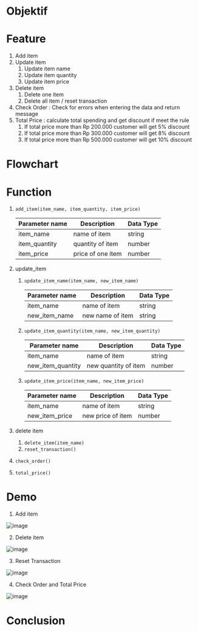# Objektif

# Feature

1. Add item
2. Update item
    1. Update item name
    2. Update item quantity
    3. Update item price
3. Delete item
    1. Delete one item
    2. Delete all item / reset transaction
4. Check Order
      : Check for errors when entering the data and return message
5. Total Price
        : calculate total spending and get discount if meet the rule
    1. If total price more than Rp 200.000 customer will get 5% discount
    2. If total price more than Rp 300.000 customer will get 8% discount
    3. If total price more than Rp 500.000 customer will get 10% discount

# Flowchart

# Function

1. `add_item(item_name, item_quantity, item_price)`

    | Parameter name | Description | Data Type |
    | ----------- | ----------- | ----------- |
    | item_name | name of item | string |
    | item_quantity | quantity of item | number |
    | item_price | price of one item | number |
2. update_item
    1. `update_item_name(item_name, new_item_name)`
    
        | Parameter name | Description | Data Type |
        | ----------- | ----------- | ----------- |
        | item_name | name of item | string |
        | new_item_name | new name of item | string |
    
    2. `update_item_quantity(item_name, new_item_quantity)`
    
        | Parameter name | Description | Data Type |
        | ----------- | ----------- | ----------- |
        | item_name | name of item | string |
        | new_item_quantity | new quantity of item | number |
    
    3. `update_item_price(item_name, new_item_price)`
    
        | Parameter name | Description | Data Type |
        | ----------- | ----------- | ----------- |
        | item_name | name of item | string |
        | new_item_price | new price of item | number |
    
3. delete item
    1. `delete_item(item_name)`
    2. `reset_transaction()`
4. `check_order()`
5. `total_price()`

# Demo
1. Add item

![image](https://user-images.githubusercontent.com/128889408/230732773-373cdccf-8dce-415f-a676-b7f45fe0275f.png)

2. Delete item

![image](https://user-images.githubusercontent.com/128889408/230732979-ee5aa8c1-6849-45f6-b92a-748f1fcab41e.png)

3. Reset Transaction

![image](https://user-images.githubusercontent.com/128889408/230732948-1231fc7d-d9d8-406a-9c93-17e91ac9872e.png)

4. Check Order and Total Price

![image](https://user-images.githubusercontent.com/128889408/230733128-f7b408f8-d2fb-4f7d-9c7d-d2a16eb68274.png)

# Conclusion
